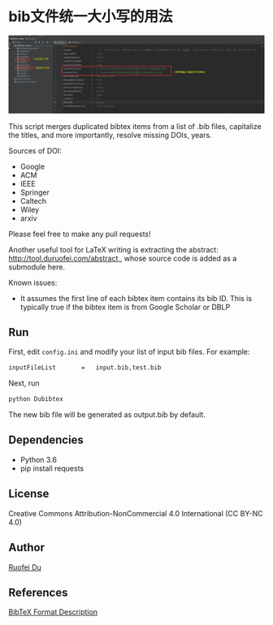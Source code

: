 # bib文件统一大小写的用法
![Alt text](https://github.com/liuzywen/Bib/blob/main/readme.png)

This script merges duplicated bibtex items from a list of .bib files,
capitalize the titles, and more importantly, resolve missing DOIs, years.

Sources of DOI:

- Google
- ACM
- IEEE
- Springer
- Caltech
- Wiley
- arxiv

Please feel free to make any pull requests!

Another useful tool for LaTeX writing is extracting the abstract:
<http://tool.duruofei.com/abstract,>, whose source code is added as a
submodule here.

Known issues:

- It assumes the first line of each bibtex item contains its bib ID.
  This is typically true if the bibtex item is from Google Scholar or DBLP

## Run

First, edit `config.ini` and modify your list of input bib files. For example:

```sh
inputFileList       =   input.bib,test.bib
```

Next, run

```sh
python Dubibtex
```

The new bib file will be generated as output.bib by default.

## Dependencies

- Python 3.6
- pip install requests

## License

Creative Commons Attribution-NonCommercial 4.0 International (CC BY-NC 4.0)

## Author

[Ruofei Du](http://duruofei.com)

## References

[BibTeX Format Description](http://www.bibtex.org/Format)
